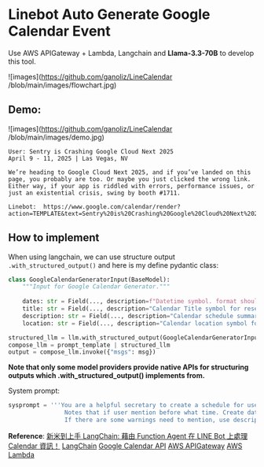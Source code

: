 # Linebot Auto Generate Google Calendar Event

Use AWS APIGateway + Lambda, Langchain and **Llama-3.3-70B** to develop this tool.


![images](https://github.com/ganoliz/LineCalendar
/blob/main/images/flowchart.jpg)

## Demo:

![images](https://github.com/ganoliz/LineCalendar
/blob/main/images/demo.jpg)

```
User: Sentry is Crashing Google Cloud Next 2025
April 9 - 11, 2025 | Las Vegas, NV

We’re heading to Google Cloud Next 2025, and if you’ve landed on this page, you probably are too. Or maybe you just clicked the wrong link. Either way, if your app is riddled with errors, performance issues, or just an existential crisis, swing by booth #1711.
```
```
Linebot:  https://www.google.com/calendar/render?action=TEMPLATE&text=Sentry%20is%20Crashing%20Google%20Cloud%20Next%202025&dates=20250409T000000/20250411T235959&location=Las%20Vegas%2C%20NV&details=Join%20us%20at%20booth%20%231711%20to%20discuss%20error%20and%20performance%20issues%20with%20your%20app.%20Key%20points%20to%20discuss%3A%20error%20resolution%2C%20performance%20optimization%2C%20and%20existential%20crisis%20resolution.&openExternalBrowser=1
```

## How to implement

When using langchain, we can use structure output  ```.with_structured_output()``` and here is my define pydantic class:

```python 
class GoogleCalendarGeneratorInput(BaseModel):
    """Input for Google Calendar Generator."""
    
    dates: str = Field(..., description=f"Datetime symbol. format should be YYYYMMDDTHHMMSS/YYYYMMDDTHHMMSS. Current tims is {datetime.datetime.now()}")
    title: str = Field(..., description="Calendar Title symbol for reserving schedule.")
    description: str = Field(..., description="Calendar schedule summary with some Warnings for schedule description.")
    location: str = Field(..., description="Calendar location symbol for reservation.")

structured_llm = llm.with_structured_output(GoogleCalendarGeneratorInput)
compose_llm = prompt_template | structured_llm 
output = compose_llm.invoke({"msgs": msg})

```
**Note that only some model providers provide native APIs for structuring outputs which .with_structured_output() implements from.** 

System prompt:
```python
sysprompt = '''You are a helpful secretary to create a schedule for user. 
				Notes that if user mention before what time. Create dates from now to deadline.
				If there are some warnings need to mention, use description to list key points.'''
``` 







**Reference**: 
[新米到上手 LangChain: 藉由 Function Agent 在 LINE Bot 上處理 Calendar 資訊！](https://nijialin.com/2023/08/18/first-time-langchain-line-bot/)
[LangChain](https://python.langchain.com/docs/introduction/)
[Google Calendar API](https://developers.google.com/calendar/api/guides/overview)
[AWS APIGateway](https://docs.aws.amazon.com/apigateway/latest/developerguide/welcome.html)
[AWS Lambda](https://docs.aws.amazon.com/lambda/latest/dg/welcome.html)